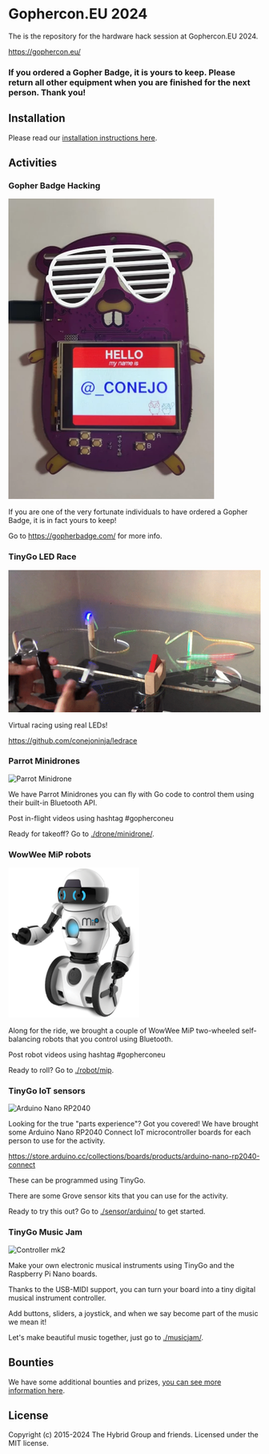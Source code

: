 # Gophercon.EU 2024

The is the repository for the hardware hack session at Gophercon.EU 2024.

https://gophercon.eu/

### If you ordered a Gopher Badge, it is yours to keep. Please return all other equipment when you are finished for the next person. Thank you!

## Installation

Please read our [installation instructions here](./INSTALL.md).

## Activities

### Gopher Badge Hacking

![Gopher Badge](./images/gopherbadge.webp)

If you are one of the very fortunate individuals to have ordered a Gopher Badge, it is in fact yours to keep!

Go to https://gopherbadge.com/ for more info.

### TinyGo LED Race

![LED Race](./images/ledrace-input2.gif)

Virtual racing using real LEDs!

https://github.com/conejoninja/ledrace

### Parrot Minidrones

![Parrot Minidrone](https://upload.wikimedia.org/wikipedia/commons/thumb/6/66/Rolling_Spider.jpg/320px-Rolling_Spider.jpg)

We have Parrot Minidrones you can fly with Go code to control them using their built-in Bluetooth API.

Post in-flight videos using hashtag #gopherconeu

Ready for takeoff? Go to [./drone/minidrone/](./drone/minidrone/).

### WowWee MiP robots

![WowWee MiP](./images/mip.png)

Along for the ride, we brought a couple of WowWee MiP two-wheeled self-balancing robots that you control using Bluetooth.

Post robot videos using hashtag #gopherconeu

Ready to roll? Go to [./robot/mip](./robot/mip/).

### TinyGo IoT sensors

![Arduino Nano RP2040](./sensor/arduino/assets/step6.jpg)

Looking for the true "parts experience"? Got you covered! We have brought some Arduino Nano RP2040 Connect IoT microcontroller boards for each person to use for the activity.

https://store.arduino.cc/collections/boards/products/arduino-nano-rp2040-connect

These can be programmed using TinyGo.

There are some Grove sensor kits that you can use for the activity.

Ready to try this out? Go to [./sensor/arduino/](./sensor/arduino/) to get started.

### TinyGo Music Jam

![Controller mk2](./images/music-mk2.jpg)

Make your own electronic musical instruments using TinyGo and the Raspberry Pi Nano boards.

Thanks to the USB-MIDI support, you can turn your board into a tiny digital musical instrument controller.

Add buttons, sliders, a joystick, and when we say become part of the music we mean it!

Let's make beautiful music together, just go to [./musicjam/](./musicjam/).

## Bounties

We have some additional bounties and prizes, [you can see more information here](./BOUNTIES.md).

## License

Copyright (c) 2015-2024 The Hybrid Group and friends. Licensed under the MIT license.

